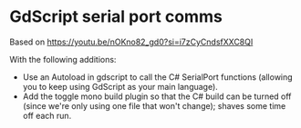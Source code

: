 # GdScript serial port comms
Based on https://youtu.be/nOKno82_gd0?si=i7zCyCndsfXXC8QI

With the following additions:
- Use an Autoload in gdscript to call the C# SerialPort functions (allowing you to keep using GdScript as your main language).
- Add the toggle mono build plugin so that the C# build can be turned off (since we're only using one file that won't change); shaves some time off each run.
